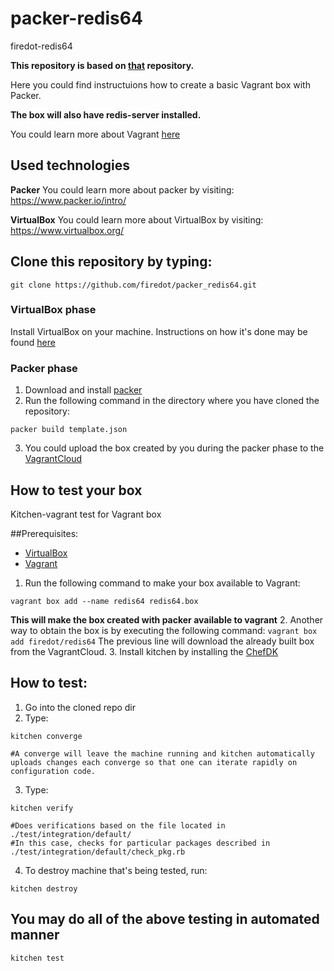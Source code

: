 # packer-redis64

firedot-redis64

**This repository is based on [that](https://github.com/nabels-coolblue/packer-xenial64) repository.**

Here you could find instructuions how to create a basic Vagrant box with Packer. 

**The box will also have redis-server installed.**

You could learn more about Vagrant [here](https://www.vagrantup.com/intro/index.html)

## Used technologies

**Packer** 
You could learn more about packer by visiting: https://www.packer.io/intro/

**VirtualBox** 
You could learn more about VirtualBox by visiting: https://www.virtualbox.org/

## Clone this repository by typing: 
````
git clone https://github.com/firedot/packer_redis64.git
```` 
### VirtualBox phase
Install VirtualBox on your machine. 
Instructions on how it's done may be found [here](https://www.virtualbox.org/manual/ch02.html)

### Packer phase
1. Download and install [packer](https://www.packer.io/downloads.html) 
2. Run the following command in the directory where you have cloned the repository:

````
packer build template.json
````
3. You could upload the box created by you during the packer phase to the [VagrantCloud](https://app.vagrantup.com/boxes/search) 

## How to test your box
Kitchen-vagrant test for Vagrant box

##Prerequisites: 
* [VirtualBox](https://www.virtualbox.org/manual/ch02.html)
* [Vagrant](https://www.vagrantup.com/downloads.html)

 1. Run the following command to make your box available to Vagrant: 

````
vagrant box add --name redis64 redis64.box
````
**This will make the box created with packer available to vagrant**
 2. Another way to obtain the box is by executing the following command: 
    ````
    vagrant box add firedot/redis64
    ````
      The previous line will download the already built box from the VagrantCloud.
 3. Install kitchen by installing the [ChefDK](https://downloads.chef.io/chefdk)
  
## How to test: 
1. Go into the cloned repo dir
2. Type: 
  ````
  kitchen converge
  
  #A converge will leave the machine running and kitchen automatically uploads changes each converge so that one can iterate rapidly on configuration code.
  ````
3. Type: 
  ````
  kitchen verify
  
  #Does verifications based on the file located in ./test/integration/default/ 
  #In this case, checks for particular packages described in ./test/integration/default/check_pkg.rb
  ````
4. To destroy machine that's being tested, run: 
  ````
  kitchen destroy
  ````
  
## You may do all of the above testing in automated manner

  ````
  kitchen test

